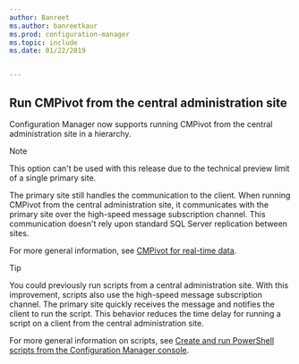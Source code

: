 ```yaml
---
author: Banreet
ms.author: banreetkaur
ms.prod: configuration-manager
ms.topic: include
ms.date: 01/22/2019


---
```


## <a name="bkmk_cmpivot"></a> Run CMPivot from the central administration site
<!--3610960-->

Configuration Manager now supports running CMPivot from the central administration site in a hierarchy. 

> [!Note]  
> This option can't be used with this release due to the technical preview limit of a single primary site.  

The primary site still handles the communication to the client. When running CMPivot from the central administration site, it communicates with the primary site over the high-speed message subscription channel. This communication doesn't rely upon standard SQL Server replication between sites. 

For more general information, see [CMPivot for real-time data](../../../../servers/manage/cmpivot.md).

> [!Tip]  
> You could previously run scripts from a central administration site. With this improvement, scripts also use the high-speed message subscription channel. The primary site quickly receives the message and notifies the client to run the script. This behavior reduces the time delay for running a script on a client from the central administration site.  
> 
> For more general information on scripts, see [Create and run PowerShell scripts from the Configuration Manager console](../../../../../apps/deploy-use/create-deploy-scripts.md).  

